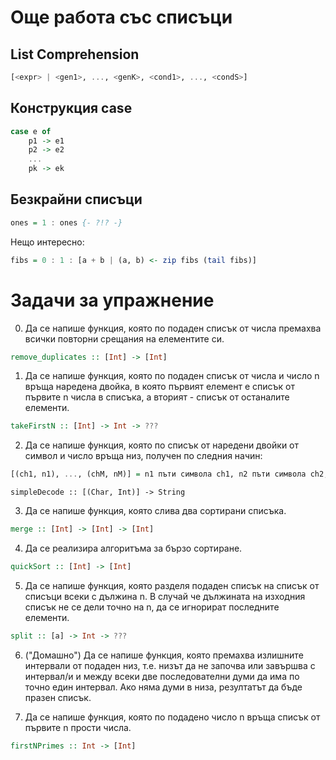 # Още работа със списъци

## List Comprehension
```haskell
[<expr> | <gen1>, ..., <genK>, <cond1>, ..., <condS>]
```

## Конструкция case
```haskell
case e of
    p1 -> e1
    p2 -> e2
    ...
    pk -> ek 
```

## Безкрайни списъци
```haskell
ones = 1 : ones {- ?!? -}
```

Нещо интересно:
```haskell
fibs = 0 : 1 : [a + b | (a, b) <- zip fibs (tail fibs)]
```


# Задачи за упражнение
0) Да се напише функция, която по подаден списък от числа премахва всички повторни срещания на елементите си.
```haskell
remove_duplicates :: [Int] -> [Int]
```
1) Да се напише функция, която по подаден списък от числа и число n връща наредена двойка, в която първият елемент е списък от първите n числа в списъка, а вторият - списък от останалите елементи.
```haskell
takeFirstN :: [Int] -> Int -> ???
```

2) Да се напише функция, която по списък от наредени двойки от символ и число връща низ, получен по следния начин:
```haskell
[(ch1, n1), ..., (chM, nM)] = n1 пъти символа ch1, n2 пъти символа ch2, ..., nM пъти символа chM
```
```
simpleDecode :: [(Char, Int)] -> String
```

3) Да се напише функция, която слива два сортирани списъка.
```haskell
merge :: [Int] -> [Int] -> [Int]
```

4) Да се реализира алгоритъма за бързо сортиране.
```haskell
quickSort :: [Int] -> [Int]
```

5) Да се напише функция, която разделя подаден списък на списък от списъци всеки с дължина n. В случай че дължината на изходния списък не се дели точно на n, да се игнорират последните елементи.
```haskell
split :: [a] -> Int -> ???
```

6) ("Домашно") Да се напише функция, която премахва излишните интервали от подаден низ, т.е. низът да не започва или завършва с интервал/и и между всеки две последователни думи да има по точно един интервал. Ако няма думи в низа, резултатът да бъде празен списък.

7) Да се напише функция, която по подадено число n връща списък от първите n прости числа.
```haskell
firstNPrimes :: Int -> [Int]
```
